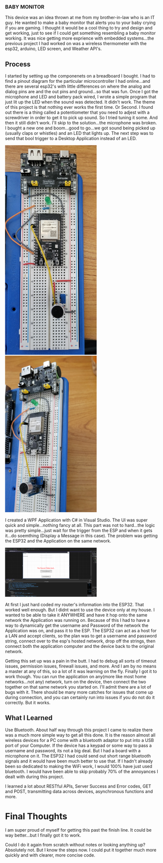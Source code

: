 ### BABY MONITOR
This device was an idea thrown at me from my brother-in-law who is an IT guy. He wanted to make a baby monitor that alerts you to your baby crying if you are gaming. I thought it would be a cool thing to try and design and get working, just to see if I could get something resembling a baby monitor working. It was nice getting more exprience with embedded systems...the previous project I had worked on was a wireless thermometer with the esp32, arduino, LED screen, and Weather API's. 
## Process
I started by setting up the componenets on a breadboard I bought. I had to find a pinout diagram for the particular microcontroller I had online...and there are several esp32's with little differences on where the analog and dialog pins are and the out pins and ground...so that was fun. Once I got the microphone and LED and battery pack wired, I wrote a simple program that just lit up the LED when the sound was detected. It didn't work. The theme of this project is that nothing ever works the first time. Or Second. I found out there is a thing called a potentiometer that you need to adjest with a screwdriver in order to get it to pick up sound. So I tried tuning it some. And then it still didn't work. I'll skip to the solution...the microphone was broken. I bought a new one and boom...good to go...we got sound being picked up (usually claps or whistles) and an LED that lights up. The next step was to send that bool trigger to a Desktop Application instead of an LED. 
<p>
  <img src="https://github.com/wward49/SoundMonitor/blob/main/20250926_143256.jpg" width="300">
  <img src="https://github.com/wward49/SoundMonitor/blob/main/20250926_143315.jpg" width="300">
</p>

I created a WPF Application with C# in Visual Studio. The UI was super quick and simple...nothing fancy at all. This part was not to hard...the logic was pretty simple...just wait for the trigger from the ESP and when it gets it...do soemthing (Display a Message in this case). The problem was getting the ESP32 and the Application on the same network.
<p>
  <img src="https://github.com/wward49/SoundMonitor/blob/main/Screenshot%202025-09-26%20160607.png" width="300">
</p>
At first I just hard coded my router's information into the ESP32. That worked well enough. But I didnt want to use the device only at my house. I wanted to be able to take it ANYWHERE and have it hop onto the same network the Application was running on. Because of this I had to have a way to dynamically get the username and Password of the network the Application was on, and pass it to the ESP.  The ESP32 can act as a host for a LAN and accept clients, so the plan was to get a username and password string, connect over to the esp's hosted network, drop off the strings, then connect both the application computer and the device back to the original network.

Getting this set up was a pain in the butt. I had to debug all sorts of timeout issues, permission issues, firewall issues, and more. And I am by no means a master at any of this, so a lot of it was learning on the fly. Finally I got it to work though. You can run the application on any(more like most home networks...not any) network, turn on the device, then connect the two together on that same network you started on. I'll admit there are a lot of bugs with it. There should be many more catches for issues that come up during connection, and you can certainly run into issues if you do not do it correctly. But it works.

## What I Learned
Use Bluetooth. About half way through this project I came to realize there was a much more simple way to get all this done. It is the reason almost all wireless devices for a PC come with a bluetooth adaptor to put into a USB port of your Computer. If the device has a keypad or some way to pass a username and password, its not a big deal. But I had a board with a microphone on it. The ESP32 I had could send out short range bluetooth signals and it would have been much better to use that. If I hadn't already been so dedicated to making the WiFi work, I would 100% have just used bluetooth. I would have been able to skip probably 70% of the annoyances I dealt with during this project. 

I learned a lot about RESTful APIs, Server Success and Error codes, GET and POST, transmitting data across devices, asynchronous functions and more.




# Final Thoughts
I am super proud of myself for getting this past the finish line. It could be way better...but I finally got it to work. 

Could I do it again from scratch without notes or looking anything up? Absolutely not. But I know the steps now. I could put it together much more quickly and with clearer, more concise code. 
